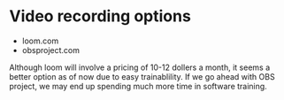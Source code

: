 # Video recording options

* loom.com
* obsproject.com

Although loom will involve a pricing of 10-12 dollers a month, it seems a 
better option as of now due to easy trainablility. If we go ahead with OBS 
project, we may end up spending much more time in software training.

